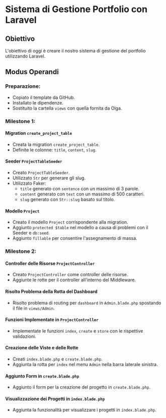 # Sistema di Gestione Portfolio con Laravel

## Obiettivo

L'obiettivo di oggi è creare il nostro sistema di gestione del portfolio utilizzando Laravel.

## Modus Operandi

### Preparazione:
- Copiato il template da GitHub.
- Installato le dipendenze.
- Sostituito la cartella `views` con quella fornita da Olga.

### Milestone 1:

#### Migration `create_project_table`
- Creata la migration `create_project_table`.
- Definite le colonne: `title`, `content`, `slug`.

#### Seeder `ProjectTableSeeder`
- Creato `ProjectTableSeeder`.
- Utilizzato `Str` per generare gli slug.
- Utilizzato Faker:
  - `title` generato con `sentence` con un massimo di 3 parole.
  - `content` generato con `text` con un massimo di 500 caratteri.
  - `slug` generato con `Str::slug` basato sul titolo.

#### Modello `Project`
- Creato il modello `Project` corrispondente alla migration.
- Aggiunto `protected $table` nel modello a causa di problemi con il Seeder e `db:seed`.
- Aggiunto `fillable` per consentire l'assegnamento di massa.

### Milestone 2:

#### Controller delle Risorse `ProjectController`
- Creato `ProjectController` come controller delle risorse.
- Aggiunte le rotte per il controller all'interno del Middleware.

#### Risolto Problema della Rotta del Dashboard
- Risolto problema di routing per `dashboard` in `Admin.blade.php` spostando il file in `views/Admin`.

#### Funzioni Implementate in `ProjectController`
- Implementate le funzioni `index`, `create` e `store` con le rispettive validazioni.

#### Creazione delle Viste e delle Rotte
- Creati `index.blade.php` e `create.blade.php`.
- Aggiunta la rotta per `index` nel menu `Admin` nella barra laterale sinistra.

#### Aggiunto Form in `create.blade.php`
- Aggiunto il form per la creazione del progetto in `create.blade.php`.

#### Visualizzazione dei Progetti in `index.blade.php`
- Aggiunta la funzionalità per visualizzare i progetti in `index.blade.php`.



